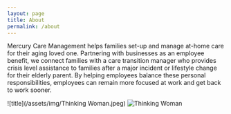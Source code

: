 ```yaml
---
layout: page
title: About
permalink: /about
---
```

Mercury Care Management helps families set-up and manage at-home care for their aging loved one. Partnering with businesses as an employee benefit, we connect families with a care transition manager who provides crisis level assistance to families after a major incident or lifestyle change for their elderly parent. By helping employees balance these personal responsibilities, employees can remain more focused at work and get back to work sooner. 

![title](/assets/img/Thinking Woman.jpeg)
<img src="Thinking Woman.jpeg" alt="Thinking Woman">
